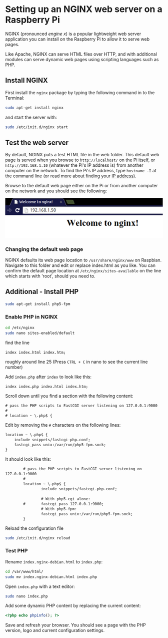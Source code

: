 # Setting up an NGINX web server on a Raspberry Pi

NGINX (pronounced *engine x*) is a popular lightweight web server application you can install on the Raspberry Pi to allow it to serve web pages.

Like Apache, NGINX can serve HTML files over HTTP, and with additional modules can serve dynamic web pages using scripting languages such as PHP.

## Install NGINX

First install the `nginx` package by typing the following command in to the Terminal:

```bash
sudo apt-get install nginx
```

and start the server with:

```bash
sudo /etc/init.d/nginx start
```

## Test the web server

By default, NGINX puts a test HTML file in the web folder. This default web page is served when you browse to `http://localhost/` on the Pi itself, or `http://192.168.1.10` (whatever the Pi's IP address is) from another computer on the network. To find the Pi's IP address, type `hostname -I` at the command line (or read more about finding your [IP address](../ip-address.md)).

Browse to the default web page either on the Pi or from another computer on the network and you should see the following:

![NGINX welcome page](images/nginx-welcome.png)

### Changing the default web page

NGINX defaults its web page location to `/usr/share/nginx/www` on Raspbian. Navigate to this folder and edit or replace index.html as you like. You can confirm the default page location at `/etc/nginx/sites-available` on the line which starts with 'root', should you need to.


## Additional - Install PHP

```bash
sudo apt-get install php5-fpm
```

### Enable PHP in NGINX

```bash
cd /etc/nginx
sudo nano sites-enabled/default
```

find the line

```
index index.html index.htm;
```

roughly around line 25 (Press `CTRL + C` in nano to see the current line number)

Add `index.php` after `index` to look like this:

```
index index.php index.html index.htm;
```

Scroll down until you find a section with the following content:

```
# pass the PHP scripts to FastCGI server listening on 127.0.0.1:9000
#
# location ~ \.php$ {
```

Edit by removing the `#` characters on the following lines:

```
location ~ \.php$ {
	include snippets/fastcgi-php.conf;
	fastcgi_pass unix:/var/run/php5-fpm.sock;
}
```

It should look like this:

```
        # pass the PHP scripts to FastCGI server listening on 127.0.0.1:9000
        #
        location ~ \.php$ {
                include snippets/fastcgi-php.conf;
        
                # With php5-cgi alone:
        #       fastcgi_pass 127.0.0.1:9000;
                # With php5-fpm:
                fastcgi_pass unix:/var/run/php5-fpm.sock;
        }
```

Reload the configuration file

```bash
sudo /etc/init.d/nginx reload
```

### Test PHP

Rename `index.nginx-debian.html` to `index.php`:

```bash
cd /var/www/html/
sudo mv index.nginx-debian.html index.php
```

Open `index.php` with a text editor:

```bash
sudo nano index.php
```

Add some dynamic PHP content by replacing the current content:
```php
<?php echo phpinfo(); ?>
```

Save and refresh your browser. You should see a page with the PHP version, logo and current configuration settings.
